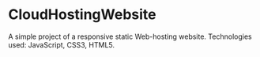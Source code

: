 # CloudHostingWebsite

A simple project of a responsive static Web-hosting website. Technologies used: JavaScript, CSS3, HTML5.
